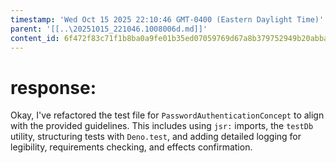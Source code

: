 ```yaml
---
timestamp: 'Wed Oct 15 2025 22:10:46 GMT-0400 (Eastern Daylight Time)'
parent: '[[..\20251015_221046.1008006d.md]]'
content_id: 6f472f83c71f1b8ba0a9fe01b35ed07059769d67a8b379752949b20abba85d20
---
```


# response:

Okay, I've refactored the test file for `PasswordAuthenticationConcept` to align with the provided guidelines. This includes using `jsr:` imports, the `testDb` utility, structuring tests with `Deno.test`, and adding detailed logging for legibility, requirements checking, and effects confirmation.
